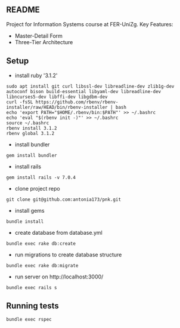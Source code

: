 ## README
Project for Information Systems course at FER-UniZg. 
Key Features:
* Master-Detail Form
* Three-Tier Architecture

## Setup

* install ruby '3.1.2'

```
sudo apt install git curl libssl-dev libreadline-dev zlib1g-dev autoconf bison build-essential libyaml-dev libreadline-dev libncurses5-dev libffi-dev libgdbm-dev                                                       
curl -fsSL https://github.com/rbenv/rbenv-installer/raw/HEAD/bin/rbenv-installer | bash
echo 'export PATH="$HOME/.rbenv/bin:$PATH"' >> ~/.bashrc
echo 'eval "$(rbenv init -)"' >> ~/.bashrc
source ~/.bashrc
rbenv install 3.1.2
rbenv global 3.1.2
```
* install bundler
```
gem install bundler
```
* install rails
```
gem install rails -v 7.0.4
```

*  clone project repo 
```
git clone git@github.com:antonia173/pnk.git
```
*  install gems
```
bundle install
```
* create database from database.yml
```
bundle exec rake db:create
```
* run migrations to create database structure
```
bundle exec rake db:migrate
```
* run server on http://localhost:3000/
```
bundle exec rails s
```

## Running tests
```
bundle exec rspec
```